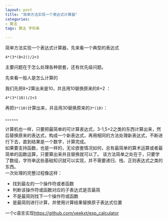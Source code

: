 ```yaml
---
layout: post
title: "简单方法实现一个表达式计算器"
categories:
- 算法
tags: 算法 字符串

---
```


简单方法实现一个表达式计算器，先来看一个典型的表达式

	4*(3*(8+2))/2+3

主要问题在于怎么处理各种嵌套，还有优先级问题。

先来看一般人是怎么计算的

我们先把8+2算出来是10，并且用10替换原来的8+2 ：

	4*(3*(10))/2+3
	
再把`3*(10)`计算出来，并且用30替换原来的`3*(10)`：

。。。。。。


计算机也一样，只要把最简单的可计算表达式，3-1,5+2之类的东西计算出来，然后替换原来的表达式，构成一个新表达式，再用相同的方法处理新表达式，不断进行下去，直到结果是一个数字，计算完成。  
如果要支持函数，也是一样的，无论嵌套情况如何，总有最简单的算术运算或者最简单的函数运算，只要算出来并且替换就可以了。 
该方法简单之处在于，只要学了数组，字符串这些基础知识就可以实现，并不需要递归、栈、正则表达式之类的东西。   
一次处理的完整过程像这样：

+  找到最左的一个操作符或者函数
+  判断该操作符或函数对应的子表达式是否最简
+  不是最简则找下一个操作符或函数
+  是最简则进行计算，并使用计算结果替换原子表达式位置

一个c语言实现<https://github.com/veekxt/exp_calculator>
